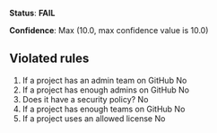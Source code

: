 **Status**: **FAIL**

**Confidence**: Max (10.0, max confidence value is 10.0)

## Violated rules

1.  If a project has an admin team on GitHub No
1.  If a project has enough admins on GitHub No
1.  Does it have a security policy? No
1.  If a project has enough teams on GitHub No
1.  If a project uses an allowed license No
